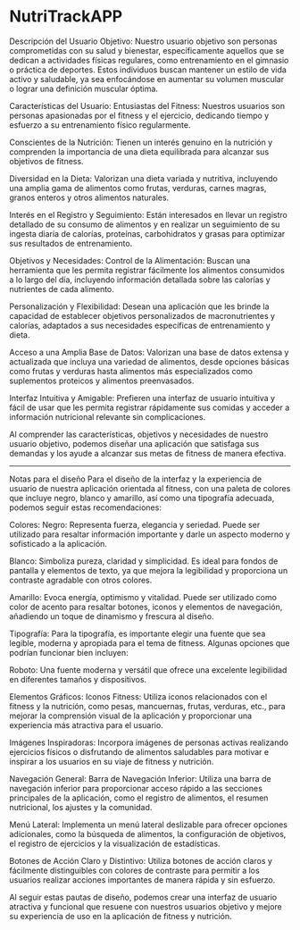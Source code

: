 # NutriTrackAPP

Descripción del Usuario Objetivo:
Nuestro usuario objetivo son personas comprometidas con su salud y bienestar, específicamente aquellos que se dedican a actividades físicas regulares, como entrenamiento en el gimnasio o práctica de deportes. Estos individuos buscan mantener un estilo de vida activo y saludable, ya sea enfocándose en aumentar su volumen muscular o lograr una definición muscular óptima.

Características del Usuario:
Entusiastas del Fitness: Nuestros usuarios son personas apasionadas por el fitness y el ejercicio, dedicando tiempo y esfuerzo a su entrenamiento físico regularmente.

Conscientes de la Nutrición: Tienen un interés genuino en la nutrición y comprenden la importancia de una dieta equilibrada para alcanzar sus objetivos de fitness.

Diversidad en la Dieta: Valorizan una dieta variada y nutritiva, incluyendo una amplia gama de alimentos como frutas, verduras, carnes magras, granos enteros y otros alimentos naturales.

Interés en el Registro y Seguimiento: Están interesados en llevar un registro detallado de su consumo de alimentos y en realizar un seguimiento de su ingesta diaria de calorías, proteínas, carbohidratos y grasas para optimizar sus resultados de entrenamiento.

Objetivos y Necesidades:
Control de la Alimentación: Buscan una herramienta que les permita registrar fácilmente los alimentos consumidos a lo largo del día, incluyendo información detallada sobre las calorías y nutrientes de cada alimento.

Personalización y Flexibilidad: Desean una aplicación que les brinde la capacidad de establecer objetivos personalizados de macronutrientes y calorías, adaptados a sus necesidades específicas de entrenamiento y dieta.

Acceso a una Amplia Base de Datos: Valorizan una base de datos extensa y actualizada que incluya una variedad de alimentos, desde opciones básicas como frutas y verduras hasta alimentos más especializados como suplementos proteicos y alimentos preenvasados.

Interfaz Intuitiva y Amigable: Prefieren una interfaz de usuario intuitiva y fácil de usar que les permita registrar rápidamente sus comidas y acceder a información nutricional relevante sin complicaciones.

Al comprender las características, objetivos y necesidades de nuestro usuario objetivo, podemos diseñar una aplicación que satisfaga sus demandas y los ayude a alcanzar sus metas de fitness de manera efectiva.


________________________________________________________________
Notas para el diseño 
Para el diseño de la interfaz y la experiencia de usuario de nuestra aplicación orientada al fitness, con una paleta de colores que incluye negro, blanco y amarillo, así como una tipografía adecuada, podemos seguir estas recomendaciones:

Colores:
Negro: Representa fuerza, elegancia y seriedad. Puede ser utilizado para resaltar información importante y darle un aspecto moderno y sofisticado a la aplicación.

Blanco: Simboliza pureza, claridad y simplicidad. Es ideal para fondos de pantalla y elementos de texto, ya que mejora la legibilidad y proporciona un contraste agradable con otros colores.

Amarillo: Evoca energía, optimismo y vitalidad. Puede ser utilizado como color de acento para resaltar botones, iconos y elementos de navegación, añadiendo un toque de dinamismo y frescura al diseño.

Tipografía:
Para la tipografía, es importante elegir una fuente que sea legible, moderna y apropiada para el tema de fitness. Algunas opciones que podrían funcionar bien incluyen:

Roboto: Una fuente moderna y versátil que ofrece una excelente legibilidad en diferentes tamaños y dispositivos.

Elementos Gráficos:
Iconos Fitness: Utiliza iconos relacionados con el fitness y la nutrición, como pesas, mancuernas, frutas, verduras, etc., para mejorar la comprensión visual de la aplicación y proporcionar una experiencia más atractiva para el usuario.

Imágenes Inspiradoras: Incorpora imágenes de personas activas realizando ejercicios físicos o disfrutando de alimentos saludables para motivar e inspirar a los usuarios en su viaje de fitness y nutrición.

Navegación General:
Barra de Navegación Inferior: Utiliza una barra de navegación inferior para proporcionar acceso rápido a las secciones principales de la aplicación, como el registro de alimentos, el resumen nutricional, los ajustes y la comunidad.

Menú Lateral: Implementa un menú lateral deslizable para ofrecer opciones adicionales, como la búsqueda de alimentos, la configuración de objetivos, el registro de ejercicios y la visualización de estadísticas.

Botones de Acción Claro y Distintivo: Utiliza botones de acción claros y fácilmente distinguibles con colores de contraste para permitir a los usuarios realizar acciones importantes de manera rápida y sin esfuerzo.

Al seguir estas pautas de diseño, podemos crear una interfaz de usuario atractiva y funcional que resuene con nuestros usuarios objetivo y mejore su experiencia de uso en la aplicación de fitness y nutrición.
